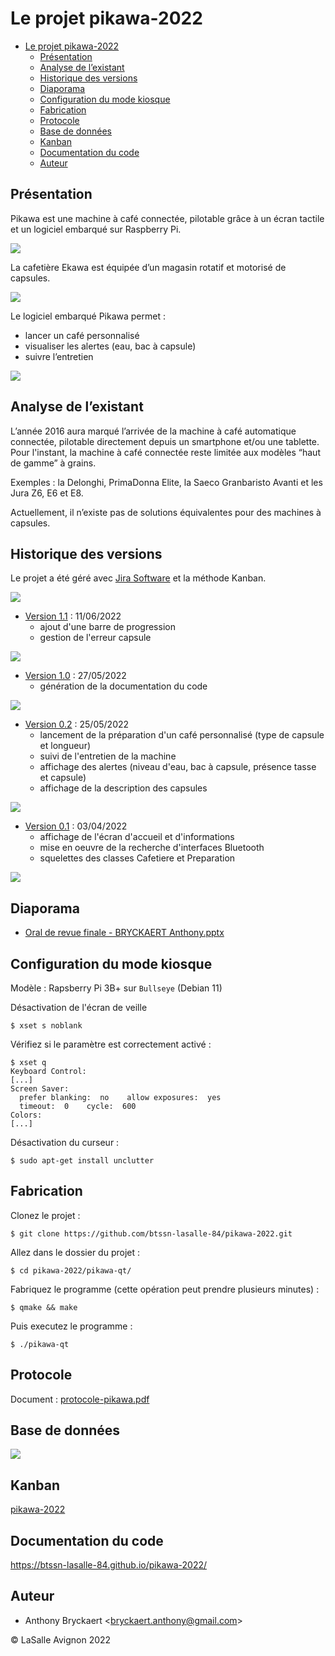 # Le projet pikawa-2022

- [Le projet pikawa-2022](#le-projet-pikawa-2022)
  - [Présentation](#présentation)
  - [Analyse de l’existant](#analyse-de-lexistant)
  - [Historique des versions](#historique-des-versions)
  - [Diaporama](#diaporama)
  - [Configuration du mode kiosque](#configuration-du-mode-kiosque)
  - [Fabrication](#fabrication)
  - [Protocole](#protocole)
  - [Base de données](#base-de-données)
  - [Kanban](#kanban)
  - [Documentation du code](#documentation-du-code)
  - [Auteur](#auteur)

## Présentation

Pikawa est une machine à café connectée, pilotable grâce à un écran tactile et un logiciel embarqué sur Raspberry Pi.

![](captures/pikawa-version1.1.gif)

La cafetière Ekawa est équipée d’un magasin rotatif et motorisé de capsules.

![](captures/pikawa-systeme.gif)

Le logiciel embarqué Pikawa permet :

- lancer un café personnalisé
- visualiser les alertes (eau, bac à capsule)
- suivre l’entretien

![](captures/pikawa.gif)

## Analyse de l’existant

L’année 2016 aura marqué l’arrivée de la machine à café automatique connectée, pilotable directement depuis un smartphone et/ou une tablette. 
Pour l'instant, la machine à café connectée reste limitée aux modèles “haut de gamme” à grains.

Exemples : la Delonghi, PrimaDonna Elite, la Saeco Granbaristo Avanti et les Jura Z6, E6 et E8.

Actuellement, il n’existe pas de solutions équivalentes pour des machines à capsules.

## Historique des versions

Le projet a été géré avec [Jira Software](https://btssn-avignon.atlassian.net/) et la méthode Kanban.

![](captures/jira-versions-pikawa.png)

- [Version 1.1](https://github.com/btssn-lasalle-84/pikawa-2022/releases/tag/1.1) : 11/06/2022
  - ajout d'une barre de progression
  - gestion de l'erreur capsule

![](captures/version-1.1.png)

- [Version 1.0](https://github.com/btssn-lasalle-84/pikawa-2022/releases/tag/1.0) : 27/05/2022
  - génération de la documentation du code

![](captures/version-1.0.png)

- [Version 0.2](https://github.com/btssn-lasalle-84/pikawa-2022/releases/tag/0.2) : 25/05/2022
  - lancement de la préparation d'un café personnalisé (type de capsule et longueur)
  - suivi de l'entretien de la machine
  - affichage des alertes (niveau d'eau, bac à capsule, présence tasse et capsule)
  - affichage de la description des capsules

![](captures/version-0.2.png)

- [Version 0.1](https://github.com/btssn-lasalle-84/pikawa-2022/releases/tag/0.1) : 03/04/2022
  - affichage de l'écran d'accueil et d'informations
  - mise en oeuvre de la recherche d'interfaces Bluetooth
  - squelettes des classes Cafetiere et Preparation

![](captures/version-0.1.png)

## Diaporama

- [Oral de revue finale - BRYCKAERT Anthony.pptx](docs/Oral%20de%20revue%20finale%20-%20BRYCKAERT%20Anthony.pptx)

## Configuration du mode kiosque

Modèle : Rapsberry Pi 3B+ sur `Bullseye` (Debian 11)

Désactivation de l'écran de veille

`$ xset s noblank`

Vérifiez si le paramètre est correctement activé :

```
$ xset q
Keyboard Control:
[...]
Screen Saver:
  prefer blanking:  no    allow exposures:  yes
  timeout:  0    cycle:  600
Colors:
[...]
```

Désactivation du curseur :

`$ sudo apt-get install unclutter`

## Fabrication

Clonez le projet :

`$ git clone https://github.com/btssn-lasalle-84/pikawa-2022.git`

Allez dans le dossier du projet :

`$ cd pikawa-2022/pikawa-qt/`

Fabriquez le programme (cette opération peut prendre plusieurs minutes) :

`$ qmake && make`

Puis executez le programme :

`$ ./pikawa-qt`

## Protocole

Document : [protocole-pikawa.pdf](docs/protocole-pikawa.pdf)

## Base de données

![](sql/schema-complet-bdd-pikawa-v0.2.png)

## Kanban

[pikawa-2022](https://github.com/btssn-lasalle-84/pikawa-2022/projects/1)

## Documentation du code

https://btssn-lasalle-84.github.io/pikawa-2022/

## Auteur

- Anthony Bryckaert <<bryckaert.anthony@gmail.com>>

©️ LaSalle Avignon 2022
